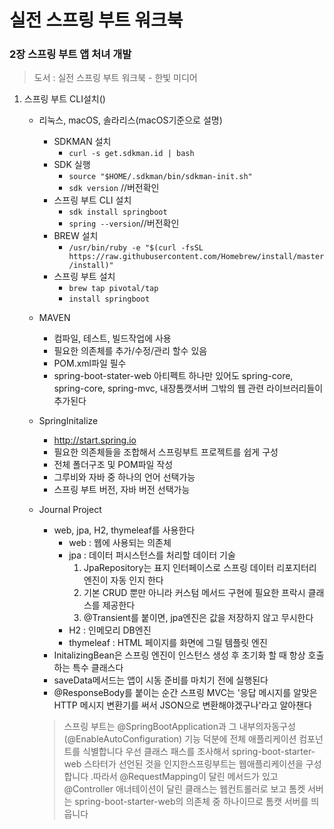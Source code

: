  실전 스프링 부트 워크북
=============================

### 2장 스프링 부트 앱 처녀 개발

> 도서 : 실전 스프링 부트 워크북 - 한빛 미디어

1. 스프링 부트 CLI설치()
    - 리눅스, macOS, 솔라리스(macOS기준으로 설명)
        * SDKMAN 설치
            + `curl -s get.sdkman.id | bash`
        * SDK 실행
            + `source "$HOME/.sdkman/bin/sdkman-init.sh"`
            + `sdk version` //버전확인
        * 스프링 부트 CLI 설치
            + `sdk install springboot`
            + `spring --version`//버전확인
        * BREW 설치
            + `/usr/bin/ruby -e "$(curl -fsSL https://raw.githubusercontent.com/Homebrew/install/master/install)"`
        * 스프링 부트 설치
            + `brew tap pivotal/tap`
            + `install springboot`
    - MAVEN
        * 컴파일, 테스트, 빌드작업에 사용
        * 필요한 의존체를 추가/수정/관리 할수 있음
        * POM.xml파일 필수
        * spring-boot-stater-web 아티펙트 하나만 있어도 spring-core, spring-core, spring-mvc, 내장톰캣서버 그밖의 웹 관련 라이브러리들이 추가된다
    - SpringInitalize
        * http://start.spring.io
        * 필요한 의존체들을 조합해서 스프링부트 프로젝트를 쉽게 구성
        * 전체 폴더구조 및 POM파일 작성
        * 그루비와 자바 중 하나의 언어 선택가능
        * 스프링 부트 버전, 자바 버전 선택가능
       
    - Journal Project
        * web, jpa, H2, thymeleaf를 사용한다
            + web : 웹에 사용되는 의존체
            + jpa : 데이터 퍼시스턴스를 처리할 데이터 기술
                1. JpaRepository는 표지 인터페이스로 스프링 데이터 리포지터리 엔진이 자동 인지 한다
                2. 기본 CRUD 뿐만 아니라 커스텀 메서드 구현에 필요한 프락시 클래스를 제공한다
                2. @Transient를 붙이면, jpa엔진은 값을 저장하지 않고 무시한다
            + H2 : 인메모리 DB엔진
            + thymeleaf : HTML 페이지를 화면에 그릴 템플릿 엔진
        * InitalizingBean은 스프링 엔진이 인스턴스 생성 후 초기화 할 때 항상 호출하는 특수 클래스다
        * saveData메서드는 앱이 시동 준비를 마치기 전에 실행된다
        * @ResponseBody를 붙이는 순간 스프링 MVC는 '응답 메시지를 알맞은 HTTP 메시지 변환기를 써서 JSON으로 변환해야겠구나'라고 알아챈다
        
        >스프링 부트는 @SpringBootApplication과 그 내부의자동구성(@EnableAutoConfiguration) 기능 덕분에 전체 애플리케이션 컴포넌트를 식별합니다 우선 클래스 패스를 조사해서 spring-boot-starter-web 스타터가 선언된 것을 인지한스프링부트는 웹애플리케이션을 구성합니다 .따라서 @RequestMapping이 달린 메서드가 있고 @Controller 애너테이션이 달린 클래스는 웹컨트롤러로 보고 톰켓 서버는 spring-boot-starter-web의 의존체 중 하나이므로 톰캣 서버를 띄웁니다    
  